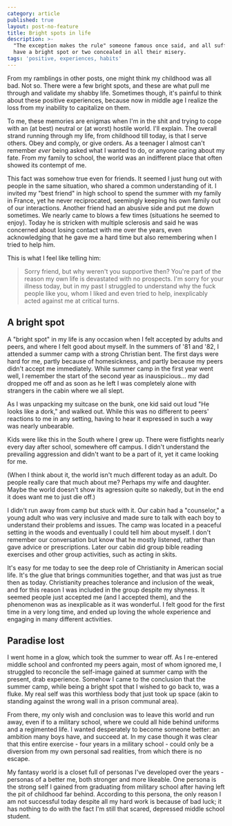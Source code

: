 ```yaml
---
category: article
published: true
layout: post-no-feature
title: Bright spots in life
description: >-
  "The exception makes the rule" someone famous once said, and all sufferers
  have a bright spot or two concealed in all their misery.
tags: 'positive, experiences, habits'
---
```

From my ramblings in other posts, one might think my childhood was all bad. Not so. There were a few bright spots, and these are what pull me through and validate my shabby life. Sometimes though, it's painful to think about these positive experiences, because now in middle age I realize the loss from my inability to capitalize on them.

To me, these memories are enigmas when I'm in the shit and trying to cope with an (at best) neutral or (at worst) hostile world. I'll explain. The overall strand running through my life, from childhood till today, is that I serve others. Obey and comply, or give orders. As a teenager I almost can't remember _ever_ being asked what I wanted to do, or anyone caring about my fate. From my family to school, the world was an indifferent place that often showed its contempt of me.

This fact was somehow true even for friends. It seemed I just hung out with people in the same situation, who shared a common understanding of it. I invited my "best friend" in high school to spend the summer with my family in France, yet he never reciprocated, seemingly keeping his own family out of our interactions. Another friend had an abusive side and put me down sometimes. We nearly came to blows a few times (situations he seemed to enjoy). Today he is stricken with multiple sclerosis and said he was concerned about losing contact with me over the years, even acknowledging that he gave me a hard time but also remembering when I tried to help him. 

This is what I feel like telling him:

> Sorry friend, but why weren't you supportive then? You're part of the reason my own life is devastated with no prospects. I'm sorry for your illness today, but in my past I struggled to understand why the fuck people like you, whom I liked and even tried to help, inexplicably acted against me at critical turns.

## A bright spot

A "bright spot" in my life is any occasion when I felt accepted by adults and peers, and where I felt good about myself. In the summers of '81 and '82, I attended a summer camp with a strong Christian bent. The first days were hard for me, partly because of homesickness, and partly because my peers didn't accept me immediately. While summer camp in the first year went well, I remember the start of the second year as inauspicious... my dad dropped me off and as soon as he left I was completely alone with strangers in the cabin where we all slept.

As I was unpacking my suitcase on the bunk, one kid said out loud "He looks like a dork," and walked out. While this was no different to peers' reactions to me in any setting, having to hear it expressed in such a way was nearly unbearable.

Kids were like this in the South where I grew up. There were fistfights nearly every day after school, somewhere off campus. I didn't understand the prevailing aggression and didn't want to be a part of it, yet it came looking for me.

(When I think about it, the world isn't much different today as an adult. Do people really care that much about me? Perhaps my wife and daughter. Maybe the world doesn't show its agression quite so nakedly, but in the end it does want me to just die off.)

I didn't run away from camp but stuck with it. Our cabin had a "counselor," a young adult who was very inclusive and made sure to talk with each boy to understand their problems and issues. The camp was located in a peaceful setting in the woods and eventually I could tell him about myself. I don't remember our conversation but know that he mostly listened, rather than gave advice or prescriptions. Later our cabin did group bible reading exercises and other group activities, such as acting in skits.

It's easy for me today to see the deep role of Christianity in American social life. It's the glue that brings communities together, and that was just as true then as today. Christianity preaches tolerance and inclusion of the weak, and for this reason I was included in the group despite my shyness. It seemed people just accepted me (and I accepted them), and the phenomenon was as inexplicable as it was wonderful. I felt good for the first time in a very long time, and ended up loving the whole experience and engaging in many different activities.

## Paradise lost

I went home in a glow, which took the summer to wear off. As I re-entered middle school and confronted my peers again, most of whom ignored me, I struggled to reconcile the self-image gained at summer camp with the present, drab experience. Somehow I came to the conclusion that the summer camp, while being a bright spot that I wished to go back to, was a fluke. My real self was this worthless body that just took up space (akin to standing against the wrong wall in a prison communal area).

From there, my only wish and conclusion was to leave this world and run away, even if to a military school, where we could all hide behind uniforms and a regimented life. I wanted desperately to become someone better: an ambition many boys have, and succeed at. In my case though it was clear that this entire exercise - four years in a military school - could only be a diversion from my own personal sad realities, from which there is no escape.

My fantasy world is a closet full of personas I've developed over the years - personas of a better me, both stronger and more likeable. One persona is the strong self I gained from graduating from military school after having left the pit of childhood far behind. According to this persona, the only reason I am not successful today despite all my hard work is because of bad luck; it has nothing to do with the fact I'm still that scared, depressed middle school student.
